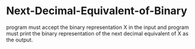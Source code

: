 # Next-Decimal-Equivalent-of-Binary
program must accept the binary representation X in the input and program must print the binary representation of the next decimal equivalent of X as the output.

